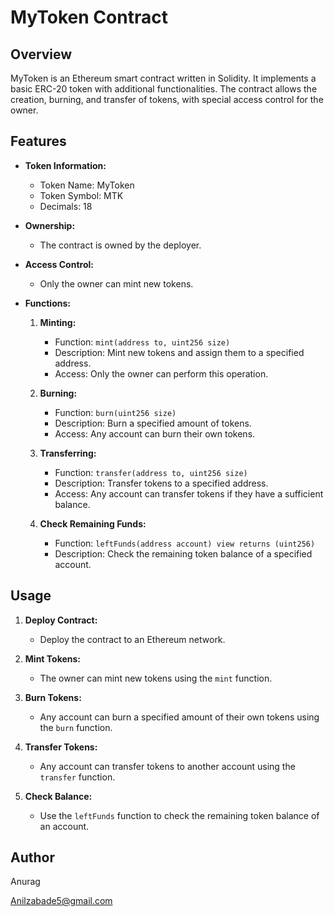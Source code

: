 # MyToken Contract

## Overview

MyToken is an Ethereum smart contract written in Solidity. It implements a basic ERC-20 token with additional functionalities. The contract allows the creation, burning, and transfer of tokens, with special access control for the owner.

## Features

- **Token Information:**
  - Token Name: MyToken
  - Token Symbol: MTK
  - Decimals: 18

- **Ownership:**
  - The contract is owned by the deployer.

- **Access Control:**
  - Only the owner can mint new tokens.

- **Functions:**
  1. **Minting:**
     - Function: `mint(address to, uint256 size)`
     - Description: Mint new tokens and assign them to a specified address.
     - Access: Only the owner can perform this operation.

  2. **Burning:**
     - Function: `burn(uint256 size)`
     - Description: Burn a specified amount of tokens.
     - Access: Any account can burn their own tokens.

  3. **Transferring:**
     - Function: `transfer(address to, uint256 size)`
     - Description: Transfer tokens to a specified address.
     - Access: Any account can transfer tokens if they have a sufficient balance.

  4. **Check Remaining Funds:**
     - Function: `leftFunds(address account) view returns (uint256)`
     - Description: Check the remaining token balance of a specified account.

## Usage

1. **Deploy Contract:**
   - Deploy the contract to an Ethereum network.

2. **Mint Tokens:**
   - The owner can mint new tokens using the `mint` function.

3. **Burn Tokens:**
   - Any account can burn a specified amount of their own tokens using the `burn` function.

4. **Transfer Tokens:**
   - Any account can transfer tokens to another account using the `transfer` function.

5. **Check Balance:**
   - Use the `leftFunds` function to check the remaining token balance of an account.

## Author 

Anurag

Anilzabade5@gmail.com
